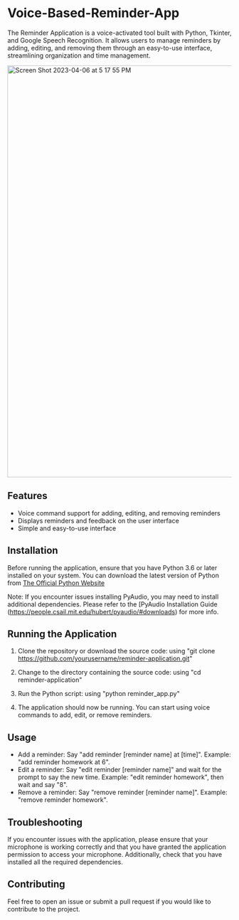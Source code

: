# Voice-Based-Reminder-App

The Reminder Application is a voice-activated tool built with Python, Tkinter, and Google Speech Recognition. It allows users to manage reminders by adding, editing, and removing them through an easy-to-use interface, streamlining organization and time management.

<img width="927" alt="Screen Shot 2023-04-06 at 5 17 55 PM" src="https://user-images.githubusercontent.com/60200047/230506418-305bce3d-c73f-4e62-bee5-55bed7e7b9ab.png">

## Features
* Voice command support for adding, editing, and removing reminders
* Displays reminders and feedback on the user interface
* Simple and easy-to-use interface

## Installation

Before running the application, ensure that you have Python 3.6 or later installed on your system. You can download the latest version of Python from [The Official Python Website](https://www.python.org/downloads/)

Note: If you encounter issues installing PyAudio, you may need to install additional dependencies. Please refer to the [PyAudio Installation Guide (https://people.csail.mit.edu/hubert/pyaudio/#downloads) for more info.

## Running the Application
 1. Clone the repository or download the source code:
    using "git clone https://github.com/yourusername/reminder-application.git"
  
 2. Change to the directory containing the source code:
    using "cd reminder-application"
  
 3. Run the Python script:
    using "python reminder_app.py"
  
 4. The application should now be running. You can start using voice commands to add, edit, or remove reminders.
 
## Usage
- Add a reminder: Say "add reminder [reminder name] at [time]". Example: "add reminder homework at 6".
- Edit a reminder: Say "edit reminder [reminder name]" and wait for the prompt to say the new time. Example: "edit reminder homework", then wait and say "8".
- Remove a reminder: Say "remove reminder [reminder name]". Example: "remove reminder homework".

## Troubleshooting

If you encounter issues with the application, please ensure that your microphone is working correctly and that you have granted the application permission to access your microphone. Additionally, check that you have installed all the required dependencies.

## Contributing

Feel free to open an issue or submit a pull request if you would like to contribute to the project.
 

